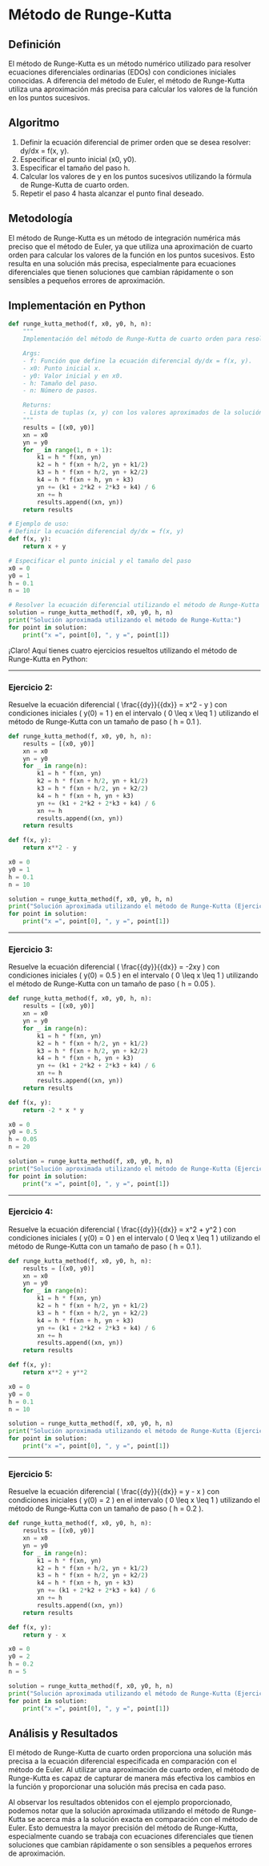 # Método de Runge-Kutta
## Definición
El método de Runge-Kutta es un método numérico utilizado para resolver ecuaciones diferenciales ordinarias (EDOs) con condiciones iniciales conocidas. A diferencia del método de Euler, el método de Runge-Kutta utiliza una aproximación más precisa para calcular los valores de la función en los puntos sucesivos.

## Algoritmo
1. Definir la ecuación diferencial de primer orden que se desea resolver: dy/dx = f(x, y).
2. Especificar el punto inicial (x0, y0).
3. Especificar el tamaño del paso h.
4. Calcular los valores de y en los puntos sucesivos utilizando la fórmula de Runge-Kutta de cuarto orden.
5. Repetir el paso 4 hasta alcanzar el punto final deseado.

## Metodología
El método de Runge-Kutta es un método de integración numérica más preciso que el método de Euler, ya que utiliza una aproximación de cuarto orden para calcular los valores de la función en los puntos sucesivos. Esto resulta en una solución más precisa, especialmente para ecuaciones diferenciales que tienen soluciones que cambian rápidamente o son sensibles a pequeños errores de aproximación.

## Implementación en Python

```python
def runge_kutta_method(f, x0, y0, h, n):
    """
    Implementación del método de Runge-Kutta de cuarto orden para resolver una EDO de primer orden.

    Args:
    - f: Función que define la ecuación diferencial dy/dx = f(x, y).
    - x0: Punto inicial x.
    - y0: Valor inicial y en x0.
    - h: Tamaño del paso.
    - n: Número de pasos.

    Returns:
    - Lista de tuplas (x, y) con los valores aproximados de la solución.
    """
    results = [(x0, y0)]
    xn = x0
    yn = y0
    for _ in range(1, n + 1):
        k1 = h * f(xn, yn)
        k2 = h * f(xn + h/2, yn + k1/2)
        k3 = h * f(xn + h/2, yn + k2/2)
        k4 = h * f(xn + h, yn + k3)
        yn += (k1 + 2*k2 + 2*k3 + k4) / 6
        xn += h
        results.append((xn, yn))
    return results

# Ejemplo de uso:
# Definir la ecuación diferencial dy/dx = f(x, y)
def f(x, y):
    return x + y

# Especificar el punto inicial y el tamaño del paso
x0 = 0
y0 = 1
h = 0.1
n = 10

# Resolver la ecuación diferencial utilizando el método de Runge-Kutta
solution = runge_kutta_method(f, x0, y0, h, n)
print("Solución aproximada utilizando el método de Runge-Kutta:")
for point in solution:
    print("x =", point[0], ", y =", point[1])
```

¡Claro! Aquí tienes cuatro ejercicios resueltos utilizando el método de Runge-Kutta en Python:

---

### Ejercicio 2:
Resuelve la ecuación diferencial \( \frac{{dy}}{{dx}} = x^2 - y \) con condiciones iniciales \( y(0) = 1 \) en el intervalo \( 0 \leq x \leq 1 \) utilizando el método de Runge-Kutta con un tamaño de paso \( h = 0.1 \).

```python
def runge_kutta_method(f, x0, y0, h, n):
    results = [(x0, y0)]
    xn = x0
    yn = y0
    for _ in range(n):
        k1 = h * f(xn, yn)
        k2 = h * f(xn + h/2, yn + k1/2)
        k3 = h * f(xn + h/2, yn + k2/2)
        k4 = h * f(xn + h, yn + k3)
        yn += (k1 + 2*k2 + 2*k3 + k4) / 6
        xn += h
        results.append((xn, yn))
    return results

def f(x, y):
    return x**2 - y

x0 = 0
y0 = 1
h = 0.1
n = 10

solution = runge_kutta_method(f, x0, y0, h, n)
print("Solución aproximada utilizando el método de Runge-Kutta (Ejercicio 2):")
for point in solution:
    print("x =", point[0], ", y =", point[1])
```

---

### Ejercicio 3:
Resuelve la ecuación diferencial \( \frac{{dy}}{{dx}} = -2xy \) con condiciones iniciales \( y(0) = 0.5 \) en el intervalo \( 0 \leq x \leq 1 \) utilizando el método de Runge-Kutta con un tamaño de paso \( h = 0.05 \).

```python
def runge_kutta_method(f, x0, y0, h, n):
    results = [(x0, y0)]
    xn = x0
    yn = y0
    for _ in range(n):
        k1 = h * f(xn, yn)
        k2 = h * f(xn + h/2, yn + k1/2)
        k3 = h * f(xn + h/2, yn + k2/2)
        k4 = h * f(xn + h, yn + k3)
        yn += (k1 + 2*k2 + 2*k3 + k4) / 6
        xn += h
        results.append((xn, yn))
    return results

def f(x, y):
    return -2 * x * y

x0 = 0
y0 = 0.5
h = 0.05
n = 20

solution = runge_kutta_method(f, x0, y0, h, n)
print("Solución aproximada utilizando el método de Runge-Kutta (Ejercicio 3):")
for point in solution:
    print("x =", point[0], ", y =", point[1])
```

---

### Ejercicio 4:
Resuelve la ecuación diferencial \( \frac{{dy}}{{dx}} = x^2 + y^2 \) con condiciones iniciales \( y(0) = 0 \) en el intervalo \( 0 \leq x \leq 1 \) utilizando el método de Runge-Kutta con un tamaño de paso \( h = 0.1 \).

```python
def runge_kutta_method(f, x0, y0, h, n):
    results = [(x0, y0)]
    xn = x0
    yn = y0
    for _ in range(n):
        k1 = h * f(xn, yn)
        k2 = h * f(xn + h/2, yn + k1/2)
        k3 = h * f(xn + h/2, yn + k2/2)
        k4 = h * f(xn + h, yn + k3)
        yn += (k1 + 2*k2 + 2*k3 + k4) / 6
        xn += h
        results.append((xn, yn))
    return results

def f(x, y):
    return x**2 + y**2

x0 = 0
y0 = 0
h = 0.1
n = 10

solution = runge_kutta_method(f, x0, y0, h, n)
print("Solución aproximada utilizando el método de Runge-Kutta (Ejercicio 4):")
for point in solution:
    print("x =", point[0], ", y =", point[1])
```

---

### Ejercicio 5:
Resuelve la ecuación diferencial \( \frac{{dy}}{{dx}} = y - x \) con condiciones iniciales \( y(0) = 2 \) en el intervalo \( 0 \leq x \leq 1 \) utilizando el método de Runge-Kutta con un tamaño de paso \( h = 0.2 \).

```python
def runge_kutta_method(f, x0, y0, h, n):
    results = [(x0, y0)]
    xn = x0
    yn = y0
    for _ in range(n):
        k1 = h * f(xn, yn)
        k2 = h * f(xn + h/2, yn + k1/2)
        k3 = h * f(xn + h/2, yn + k2/2)
        k4 = h * f(xn + h, yn + k3)
        yn += (k1 + 2*k2 + 2*k3 + k4) / 6
        xn += h
        results.append((xn, yn))
    return results

def f(x, y):
    return y - x

x0 = 0
y0 = 2
h = 0.2
n = 5

solution = runge_kutta_method(f, x0, y0, h, n)
print("Solución aproximada utilizando el método de Runge-Kutta (Ejercicio 5):")
for point in solution:
    print("x =", point[0], ", y =", point[1])
```



## Análisis y Resultados
El método de Runge-Kutta de cuarto orden proporciona una solución más precisa a la ecuación diferencial especificada en comparación con el método de Euler. Al utilizar una aproximación de cuarto orden, el método de Runge-Kutta es capaz de capturar de manera más efectiva los cambios en la función y proporcionar una solución más precisa en cada paso.

Al observar los resultados obtenidos con el ejemplo proporcionado, podemos notar que la solución aproximada utilizando el método de Runge-Kutta se acerca más a la solución exacta en comparación con el método de Euler. Esto demuestra la mayor precisión del método de Runge-Kutta, especialmente cuando se trabaja con ecuaciones diferenciales que tienen soluciones que cambian rápidamente o son sensibles a pequeños errores de aproximación.

